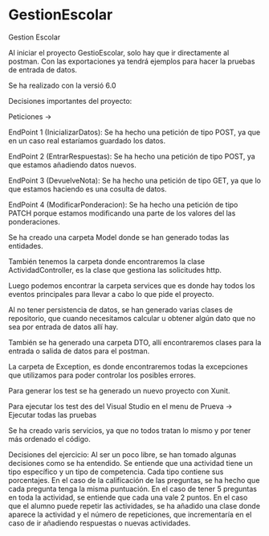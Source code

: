 # GestionEscolar
Gestion Escolar

Al iniciar el proyecto GestioEscolar, solo hay que ir directamente al postman.
Con las exportaciones ya tendrá ejemplos para hacer la pruebas de entrada de datos.

Se ha realizado con la versió 6.0


Decisiones importantes del proyecto:

Peticiones -> 

EndPoint 1 (InicializarDatos): Se ha hecho una petición de tipo POST, ya que en un caso real estaríamos guardado los datos.
  
EndPoint 2 (EntrarRespuestas): Se ha hecho una petición de tipo POST, ya que estamos añadiendo datos nuevos.

EndPoint 3 (DevuelveNota): Se ha hecho una petición de tipo GET, ya que lo que estamos haciendo es una cosulta de datos.
 
EndPoint 4 (ModificarPonderacion): Se ha hecho una petición de tipo PATCH porque estamos modificando una parte de los valores del las ponderaciones.

Se ha creado una carpeta Model donde se han generado todas las entidades.

También tenemos la carpeta donde encontraremos la clase ActividadController, es la clase que gestiona las solicitudes http.

Luego podemos encontrar la carpeta services que es donde hay todos los eventos principales para llevar a cabo lo que pide el proyecto.

Al no tener persistencia de datos, se han generado varias clases de repositorio, que cuando necesitamos calcular u obtener algún dato que no sea por entrada de datos allí hay.

También se ha generado una carpeta DTO, allí encontraremos clases para la entrada o salida de datos para el postman.

La carpeta de Exception, es donde encontraremos todas la excepciones que utilizamos para poder controlar los posibles errores.

Para generar los test se ha generado un nuevo proyecto con Xunit.

Para ejecutar los test des del Visual Studio en el menu de Prueva -> Ejecutar todas las pruebas

Se ha creado varis servicios, ya que no todos tratan lo mismo y por tener más ordenado el código.

Decisiones del ejercicio:
Al ser un poco libre, se han tomado algunas decisiones como se ha entendido.
Se entiende que una actividad tiene un tipo específico y un tipo de competencia.
Cada tipo contiene sus porcentajes.
En el caso de la calificación de las preguntas, se ha hecho que cada pregunta tenga la misma puntuación. En el caso de tener 5 preguntas en toda la actividad, se entiende que cada una vale 2 puntos.
En el caso que el alumno puede repetir las actividades, se ha añadido una clase donde aparece la actividad y el número de repeticiones, que incrementaría en el caso de ir añadiendo respuestas o nuevas actividades.

